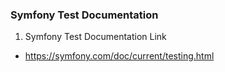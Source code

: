 ### Symfony Test Documentation


1. Symfony Test Documentation Link
- https://symfony.com/doc/current/testing.html
